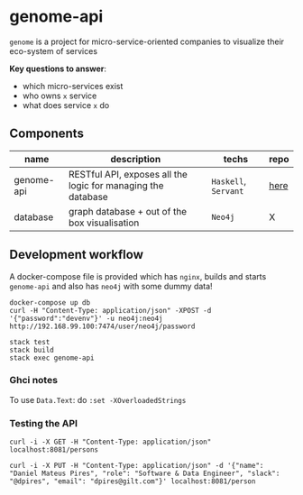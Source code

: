 # genome-api
`genome` is a project for micro-service-oriented companies to visualize their eco-system of services


**Key questions to answer**:
* which micro-services exist
* who owns `x` service
* what does service `x` do

## Components

| name | description | techs | repo
|---|---|---|---|
| genome-api | RESTful API, exposes all the logic for managing the database | `Haskell`, `Servant` | [here](https://github.com/dmateusp/genome-api) |
| database | graph database + out of the box visualisation | `Neo4j` | X |
 
## Development workflow

A docker-compose file is provided which has `nginx`, builds and starts `genome-api` and also has `neo4j` with some dummy data!

```
docker-compose up db
curl -H "Content-Type: application/json" -XPOST -d '{"password":"devenv"}' -u neo4j:neo4j http://192.168.99.100:7474/user/neo4j/password

stack test
stack build
stack exec genome-api
```

### Ghci notes
To use `Data.Text`: do `:set -XOverloadedStrings`

### Testing the API
```
curl -i -X GET -H "Content-Type: application/json" localhost:8081/persons

curl -i -X PUT -H "Content-Type: application/json" -d '{"name": "Daniel Mateus Pires", "role": "Software & Data Engineer", "slack": "@dpires", "email": "dpires@gilt.com"}' localhost:8081/person
```

